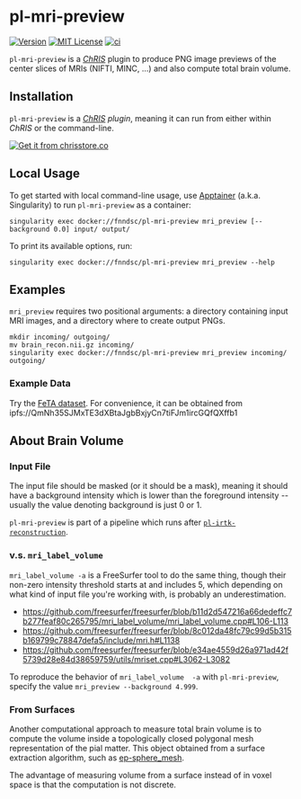 # pl-mri-preview

[![Version](https://img.shields.io/docker/v/fnndsc/pl-mri-preview?sort=semver)](https://hub.docker.com/r/fnndsc/pl-mri-preview)
[![MIT License](https://img.shields.io/github/license/fnndsc/pl-mri-preview)](https://github.com/FNNDSC/pl-mri-preview/blob/main/LICENSE)
[![ci](https://github.com/FNNDSC/pl-mri-preview/actions/workflows/ci.yml/badge.svg)](https://github.com/FNNDSC/pl-mri-preview/actions/workflows/ci.yml)

`pl-mri-preview` is a [_ChRIS_](https://chrisproject.org/) plugin
to produce PNG image previews of the center slices of MRIs
(NIFTI, MINC, ...) and also compute total brain volume.

## Installation

`pl-mri-preview` is a _[ChRIS](https://chrisproject.org/) plugin_, meaning it can
run from either within _ChRIS_ or the command-line.

[![Get it from chrisstore.co](https://ipfs.babymri.org/ipfs/QmaQM9dUAYFjLVn3PpNTrpbKVavvSTxNLE5BocRCW1UoXG/light.png)](https://chrisstore.co/plugin/pl-mri-preview)

## Local Usage

To get started with local command-line usage, use [Apptainer](https://apptainer.org/)
(a.k.a. Singularity) to run `pl-mri-preview` as a container:

```shell
singularity exec docker://fnndsc/pl-mri-preview mri_preview [--background 0.0] input/ output/
```

To print its available options, run:

```shell
singularity exec docker://fnndsc/pl-mri-preview mri_preview --help
```

## Examples

`mri_preview` requires two positional arguments: a directory containing
input MRI images, and a directory where to create output PNGs.

```shell
mkdir incoming/ outgoing/
mv brain_recon.nii.gz incoming/
singularity exec docker://fnndsc/pl-mri-preview mri_preview incoming/ outgoing/
```

### Example Data

Try the [FeTA dataset](http://neuroimaging.ch/feta).
For convenience, it can be obtained from ipfs://QmNh35SJMxTE3dXBtaJgbBxjyCn7tiFJm1ircGQfQXffb1

## About Brain Volume

### Input File

The input file should be masked (or it should be a mask), meaning it should have
a background intensity which is lower than the foreground intensity -- usually
the value denoting background is just 0 or 1.

`pl-mri-preview` is part of a pipeline which runs after
[`pl-irtk-reconstruction`](https://github.com/FNNDSC/pl-irtk-reconstruction).

### v.s. `mri_label_volume`

`mri_label_volume -a` is a FreeSurfer tool to do the same thing, though their
non-zero intensity threshold starts at and includes 5, which depending on what
kind of input  file you're working with, is probably an underestimation.

- https://github.com/freesurfer/freesurfer/blob/b11d2d547216a66dedeffc7b277feaf80c265795/mri_label_volume/mri_label_volume.cpp#L106-L113
- https://github.com/freesurfer/freesurfer/blob/8c012da48fc79c99d5b315b169799c78847defa5/include/mri.h#L1138
- https://github.com/freesurfer/freesurfer/blob/e34ae4559d26a971ad42f5739d28e84d38659759/utils/mriset.cpp#L3062-L3082

To reproduce the behavior of `mri_label_volume  -a` with `pl-mri-preview`,
specify the value `mri_preview --background 4.999`.

### From Surfaces

Another computational approach to measure total brain volume is to compute the volume
inside a topologically closed polygonal mesh representation of the pial matter.
This object obtained from a surface extraction algorithm, such as
[ep-sphere_mesh](https://github.com/FNNDSC/ep-sphere_mesh).

The advantage of measuring volume from a surface instead of in voxel space is that
the computation is not discrete.
